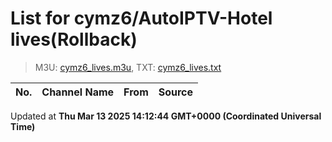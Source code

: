 # List for **cymz6/AutoIPTV-Hotel lives**(Rollback)

> M3U: [cymz6_lives.m3u](/cymz6_lives.m3u), TXT: [cymz6_lives.txt](/txt/cymz6_lives.txt)

| No. | Channel Name | From | Source |
| --- | ------------ | ---- | ------ |


Updated at **Thu Mar 13 2025 14:12:44 GMT+0000 (Coordinated Universal Time)**
